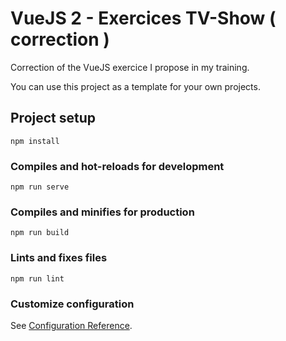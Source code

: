 # VueJS 2 - Exercices TV-Show ( correction )

Correction of the VueJS exercice I propose in my training.

You can use this project as a template for your own projects.



## Project setup
```
npm install
```

### Compiles and hot-reloads for development
```
npm run serve
```

### Compiles and minifies for production
```
npm run build
```

### Lints and fixes files
```
npm run lint
```

### Customize configuration
See [Configuration Reference](https://cli.vuejs.org/config/).
